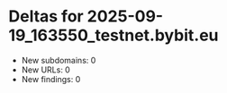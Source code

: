 # Deltas for 2025-09-19_163550_testnet.bybit.eu
- New subdomains: 0
- New URLs: 0
- New findings: 0
